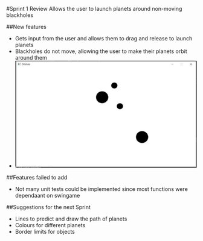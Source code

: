 #Sprint 1 Review
	Allows the user to launch planets around non-moving blackholes

##New features
+ Gets input from the user and allows them to drag and release to launch planets
+ Blackholes do not move, allowing the user to make their planets orbit around them
+ ![screenshot](sprint_2_end.JPG)

##Features failed to add
+ Not many unit tests could be implemented since most functions were dependaant on swingame

##Suggestions for the next Sprint
+ Lines to predict and draw the path of planets
+ Colours for different planets
+ Border limits for objects